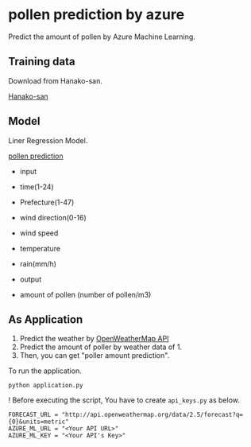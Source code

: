 # pollen prediction by azure

Predict the amount of pollen by Azure Machine Learning.  

## Training data

Download from Hanako-san.

[Hanako-san](http://kafun.taiki.go.jp/index.aspx)

## Model

Liner Regression Model.

[pollen prediction](http://gallery.azureml.net/Details/c5ffa1f9ae6c4f068d8032b5ff7e25b2)

* input
 * time(1-24)
 * Prefecture(1-47)
 * wind direction(0-16)
 * wind speed
 * temperature
 * rain(mm/h)

* output
 * amount of pollen (number of pollen/m3)


## As Application

1. Predict the weather by [OpenWeatherMap API](http://openweathermap.org/forecast#data)
2. Predict the amount of poller by weather data of 1.
3. Then, you can get "poller amount prediction".

To run the application.

```
python application.py
```

! Before executing the script, You have to create `api_keys.py` as below.

```
FORECAST_URL = "http://api.openweathermap.org/data/2.5/forecast?q={0}&units=metric"
AZURE_ML_URL = "<Your API URL>"
AZURE_ML_KEY = "<Your API's Key>"
```
